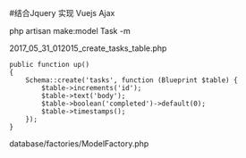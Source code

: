 #结合Jquery 实现 Vuejs Ajax

php artisan make:model Task -m

2017_05_31_012015_create_tasks_table.php
```
public function up()
{
    Schema::create('tasks', function (Blueprint $table) {
        $table->increments('id');
        $table->text('body');
        $table->boolean('completed')->default(0);
        $table->timestamps();
    });
}
```

database/factories/ModelFactory.php
```

```